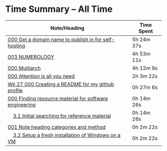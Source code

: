 # Time Summary – All Time

|Note/Heading|Time Spent|
|------------|----------|
|[000 Get a domain name to publish in for self-hosting](../../../../lan/projects/2025/002%20obsidian-sourced-website/tasks/000%20Get%20a%20domain%20name%20to%20publish%20in%20for%20self-hosting.md)|5h 24m 37s|
|[003 NUMEROLOGY](../../../../lan/topics/practice/ctf/2025/google-ctf-2025/during/topics/crypto/entries/003%20NUMEROLOGY.md)|4h 53m 11s|
|[000 Multiarch](../../../../lan/topics/practice/ctf/2025/google-ctf-2025/during/topics/reversing/entries/000%20Multiarch.md)|4h 12m 9s|
|[000 Attention is all you need](../../../../lan/topics/read/papers/ai/entries/2025/000%20Attention%20is%20all%20you%20need.md)|2h 3m 22s|
|[Wk 27 000 Creating a README for my github profile](../../../../lan/topics/write/entries/weekly/2025/Wk%2027%20000%20Creating%20a%20README%20for%20my%20github%20profile.md)|0h 27m 6s|
|[000 Finding resource material for software engineering](../../../../lan/entries/2025/000%20Finding%20resource%20material%20for%20software%20engineering.md)|0h 14m 26s|
|    [3.1 Initial searching for reference material](../../../../lan/entries/2025/000%20Finding%20resource%20material%20for%20software%20engineering.md#31-initial-searching-for-reference-material)|0h 14m 26s|
|[001 Note heading categories and method](../../../../lan/docs/2025/001%20Note%20heading%20categories%20and%20method.md)|0h 2m 22s|
|    [3.2 Setup a fresh installation of Windows on a VM](../../../../lan/docs/2025/001%20Note%20heading%20categories%20and%20method.md#32-setup-a-fresh-installation-of-windows-on-a-vm)|0h 2m 22s|
